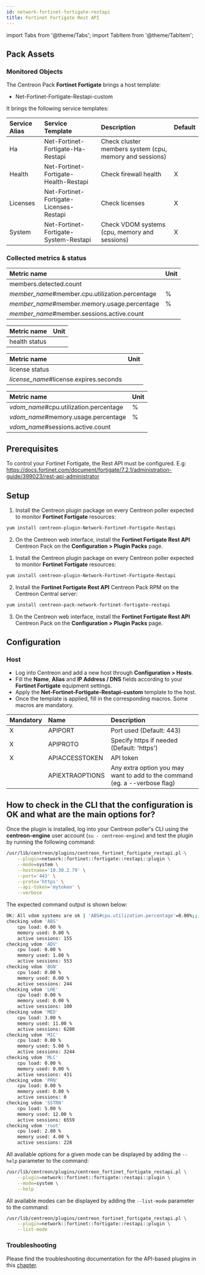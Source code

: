 ```yaml
---
id: network-fortinet-fortigate-restapi
title: Fortinet Fortigate Rest API
---
```

import Tabs from '@theme/Tabs';
import TabItem from '@theme/TabItem';

## Pack Assets

### Monitored Objects

The Centreon Pack **Fortinet Fortigate** brings a host template:
* Net-Fortinet-Fortigate-Restapi-custom

It brings the following service templates:

| Service Alias | Service Template                        | Description                                             | Default |
|:--------------|:----------------------------------------|:--------------------------------------------------------|:--------|
| Ha            | Net-Fortinet-Fortigate-Ha-Restapi       | Check cluster members system (cpu, memory and sessions) |         |
| Health        | Net-Fortinet-Fortigate-Health-Restapi   | Check firewall health                                   | X       |
| Licenses      | Net-Fortinet-Fortigate-Licenses-Restapi | Check licenses                                          | X       |
| System        | Net-Fortinet-Fortigate-System-Restapi   | Check VDOM systems (cpu, memory and sessions)           | X       |

### Collected metrics & status

<Tabs groupId="sync">
<TabItem value="Ha" label="Ha">

| Metric name                                     | Unit  |
| :---------------------------------------------- | :---- |
| members.detected.count                          |       |
| *member_name*#member.cpu.utilization.percentage | %     |
| *member_name*#member.memory.usage.percentage    | %     |
| *member_name*#member.sessions.active.count      |       |

</TabItem>
<TabItem value="Health" label="Health">

| Metric name   | Unit  |
| :-------------| :---- |
| health status |       |

</TabItem>
<TabItem value="Licenses" label="Licenses">

| Metric name                            | Unit  |
| :------------------------------------- | :---- |
| license status                         |       |
| *license_name*#license.expires.seconds |       |

</TabItem>
<TabItem value="System" label="System">

| Metric name                            | Unit  |
| :------------------------------------- | :---- |
| *vdom_name*#cpu.utilization.percentage | %     |
| *vdom_name*#memory.usage.percentage    | %     |
| *vdom_name*#sessions.active.count      |       |

</TabItem>
</Tabs>

## Prerequisites

To control your Fortinet Fortigate, the Rest API must be configured.
E.g: https://docs.fortinet.com/document/fortigate/7.2.1/administration-guide/399023/rest-api-administrator

## Setup

<Tabs groupId="sync">
<TabItem value="Online License" label="Online License">

1. Install the Centreon plugin package on every Centreon poller expected to monitor **Fortinet Fortigate** resources:

```bash
yum install centreon-plugin-Network-Fortinet-Fortigate-Restapi
```

2. On the Centreon web interface, install the **Fortinet Fortigate Rest API** Centreon Pack on the **Configuration > Plugin Packs** page.

</TabItem>
<TabItem value="Offline License" label="Offline License">

1. Install the Centreon plugin package on every Centreon poller expected to monitor **Fortinet Fortigate** resources:

```bash
yum install centreon-plugin-Network-Fortinet-Fortigate-Restapi
```

2. Install the **Fortinet Fortigate Rest API** Centreon Pack RPM on the Centreon Central server:

```bash
yum install centreon-pack-network-fortinet-fortigate-restapi
```

3. On the Centreon web interface, install the **Fortinet Fortigate Rest API** Centreon Pack on the **Configuration > Plugin Packs** page.

</TabItem>
</Tabs>

## Configuration

### Host

* Log into Centreon and add a new host through **Configuration > Hosts**.
* Fill the **Name**, **Alias** and **IP Address / DNS** fields according to your **Fortinet Fortigate** equipment settings.
* Apply the **Net-Fortinet-Fortigate-Restapi-custom** template to the host.
* Once the template is applied, fill in the corresponding macros. Some macros are mandatory.

| Mandatory | Name            | Description                                                                |
| :-------- | :-------------- | :------------------------------------------------------------------------- |
| X         | APIPORT         | Port used (Default: 443)                                                   |
| X         | APIPROTO        | Specify https if needed (Default: 'https')                                 |
| X         | APIACCESSTOKEN  | API token                                                                  |
|           | APIEXTRAOPTIONS | Any extra option you may want to add to the command (eg. a --verbose flag) |

## How to check in the CLI that the configuration is OK and what are the main options for? 

Once the plugin is installed, log into your Centreon poller's CLI using the
**centreon-engine** user account (`su - centreon-engine`) and test the plugin by
running the following command:

```bash
/usr/lib/centreon/plugins/centreon_fortinet_fortigate_restapi.pl \
    --plugin=network::fortinet::fortigate::restapi::plugin \
    --mode=system \
    --hostname='10.30.2.79' \
    --port='443' \
    --proto='https' \
    --api-token='mytoken' \
    --verbose
```

The expected command output is shown below:

```bash
OK: All vdom systems are ok | 'ABS#cpu.utilization.percentage'=0.00%;;;0;100 'ABS#memory.usage.percentage'=0.00%;;;0;100 'ABS#sessions.active.count'=155;;;0; 'ADV#cpu.utilization.percentage'=0.00%;;;0;100 'ADV#memory.usage.percentage'=1.00%;;;0;100 'ADV#sessions.active.count'=553;;;0; 'BGN#cpu.utilization.percentage'=0.00%;;;0;100 'BGN#memory.usage.percentage'=0.00%;;;0;100 'BGN#sessions.active.count'=244;;;0; 'LHE#cpu.utilization.percentage'=0.00%;;;0;100 'LHE#memory.usage.percentage'=0.00%;;;0;100 'LHE#sessions.active.count'=100;;;0; 'MED#cpu.utilization.percentage'=3.00%;;;0;100 'MED#memory.usage.percentage'=11.00%;;;0;100 'MED#sessions.active.count'=6280;;;0; 'MIC#cpu.utilization.percentage'=0.00%;;;0;100 'MIC#memory.usage.percentage'=5.00%;;;0;100 'MIC#sessions.active.count'=3244;;;0; 'MLC#cpu.utilization.percentage'=0.00%;;;0;100 'MLC#memory.usage.percentage'=0.00%;;;0;100 'MLC#sessions.active.count'=431;;;0; 'PRN#cpu.utilization.percentage'=0.00%;;;0;100 'PRN#memory.usage.percentage'=0.00%;;;0;100 'PRN#sessions.active.count'=0;;;0; 'SSTRN#cpu.utilization.percentage'=5.00%;;;0;100 'SSTRN#memory.usage.percentage'=12.00%;;;0;100 'SSTRN#sessions.active.count'=6559;;;0; 'root#cpu.utilization.percentage'=2.00%;;;0;100 'root#memory.usage.percentage'=4.00%;;;0;100 'root#sessions.active.count'=228;;;0;
checking vdom 'ABS'
    cpu load: 0.00 %
    memory used: 0.00 %
    active sessions: 155
checking vdom 'ADV'
    cpu load: 0.00 %
    memory used: 1.00 %
    active sessions: 553
checking vdom 'BGN'
    cpu load: 0.00 %
    memory used: 0.00 %
    active sessions: 244
checking vdom 'LHE'
    cpu load: 0.00 %
    memory used: 0.00 %
    active sessions: 100
checking vdom 'MED'
    cpu load: 3.00 %
    memory used: 11.00 %
    active sessions: 6280
checking vdom 'MIC'
    cpu load: 0.00 %
    memory used: 5.00 %
    active sessions: 3244
checking vdom 'MLC'
    cpu load: 0.00 %
    memory used: 0.00 %
    active sessions: 431
checking vdom 'PRN'
    cpu load: 0.00 %
    memory used: 0.00 %
    active sessions: 0
checking vdom 'SSTRN'
    cpu load: 5.00 %
    memory used: 12.00 %
    active sessions: 6559
checking vdom 'root'
    cpu load: 2.00 %
    memory used: 4.00 %
    active sessions: 228
```

All available options for a given mode can be displayed by adding the 
`--help` parameter to the command:

```bash
/usr/lib/centreon/plugins/centreon_fortinet_fortigate_restapi.pl \
    --plugin=network::fortinet::fortigate::restapi::plugin \
    --mode=system \
    --help
```

All available modes can be displayed by adding the 
`--list-mode` parameter to the command:

```bash
/usr/lib/centreon/plugins/centreon_fortinet_fortigate_restapi.pl \
    --plugin=network::fortinet::fortigate::restapi::plugin \
    --list-mode
```

### Troubleshooting

Please find the troubleshooting documentation for the API-based plugins in
this [chapter](../getting-started/how-to-guides/troubleshooting-plugins.md#http-and-api-checks).
